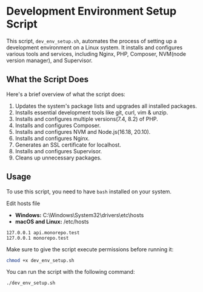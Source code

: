 # Development Environment Setup Script

This script, `dev_env_setup.sh`, automates the process of setting up a development environment on a Linux system. It installs and configures various tools and services, including Nginx, PHP, Composer, NVM(node version manager), and Supervisor.

## What the Script Does
Here's a brief overview of what the script does:

1. Updates the system's package lists and upgrades all installed packages.
2. Installs essential development tools like git, curl, vim & unzip.
3. Installs and configures multiple versions(7.4, 8.2) of PHP.
4. Installs and configures Composer.
5. Installs and configures NVM and Node.js(16.18, 20.10).
6. Installs and configures Nginx.
7. Generates an SSL certificate for localhost.
8. Installs and configures Supervisor.
9. Cleans up unnecessary packages.

## Usage

To use this script, you need to have `bash` installed on your system.

Edit hosts file
- **Windows:** C:\Windows\System32\drivers\etc\hosts
- **macOS and Linux:** /etc/hosts

```text
127.0.0.1 api.monorepo.test
127.0.0.1 monorepo.test
```
Make sure to give the script execute permissions before running it:

```bash
chmod +x dev_env_setup.sh
```
You can run the script with the following command:

```bash
./dev_env_setup.sh
```
